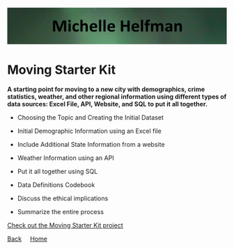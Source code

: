 <link rel="stylesheet" href="/assets/css/main.css">

![michelle_banner](https://github.com/michelle-bh/michelle-bh.github.io/blob/main/images/michelle_banner.jpg?raw=true)

# Moving Starter Kit

<div class="group" markdown="1">

**A starting point for moving to a new city with demographics, crime statistics, weather, and other regional information using different types of data sources:  Excel File, API, Website, and SQL to put it all together.**

*	Choosing the Topic and Creating the Initial Dataset

*	Initial Demographic Information using an Excel file

*	Include Additional State Information from a website

*	Weather Information using an API

*	Put it all together using SQL

*   Data Definitions Codebook

*	Discuss the ethical implications

*	Summarize the entire process

[Check out the Moving Starter Kit project](https://github.com/michelle-bh/michelle-bh.github.io/tree/main/Moving-Starter-Kit)

</div>

<div class="nav" markdown="1">

[Back](../README.md) &nbsp; &nbsp; [Home](https://michelle-bh.github.io/)

</div>
